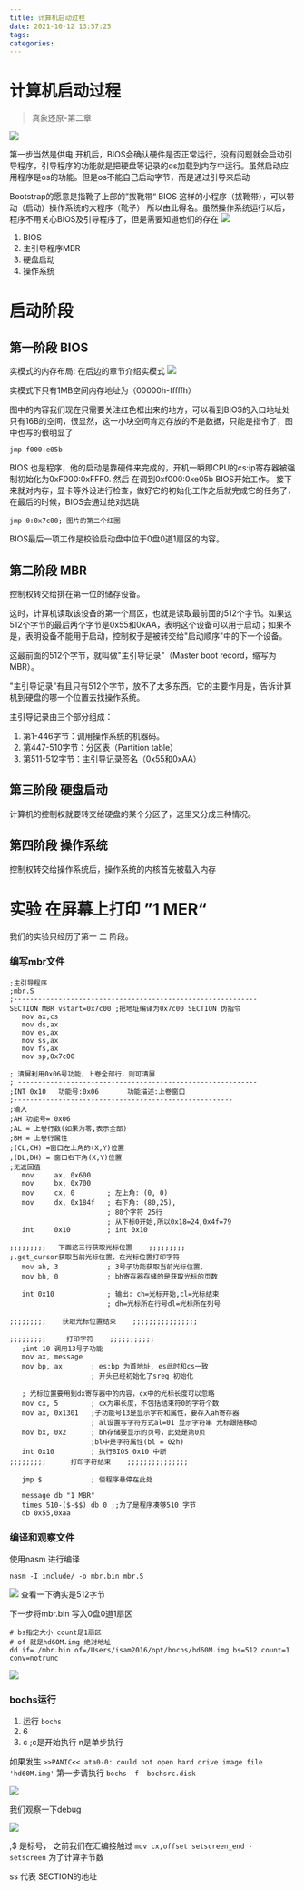 ```yaml
---
title: 计算机启动过程
date: 2021-10-12 13:57:25
tags:
categories:
---
```


# 计算机启动过程 
> 真象还原-第二章

![](https://i0.hdslb.com/bfs/article/88ed8ff0050fa4b9b781c1d9620bdcaade7c8dd1.png@942w_498h_progressive.webp)

第一步当然是供电.开机后，BIOS会确认硬件是否正常运行，没有问题就会启动引导程序，引导程序的功能就是把硬盘等记录的os加载到内存中运行。虽然启动应用程序是os的功能。但是os不能自己启动字节，而是通过引导来启动

Bootstrap的愿意是指靴子上部的”拔靴带“ BIOS 这样的小程序（拔靴带），可以带动（启动）操作系统的大程序（靴子） 所以由此得名。虽然操作系统运行以后，程序不用关心BIOS及引导程序了，但是需要知道他们的存在
![](https://isam2016hexo.oss-cn-hangzhou.aliyuncs.com/img/20211012141645.jpg)

1. BIOS 
2. 主引导程序MBR
3. 硬盘启动
4. 操作系统
# 启动阶段
## 第一阶段 BIOS
实模式的内存布局: 在后边的章节介绍实模式
![](https://isam2016hexo.oss-cn-hangzhou.aliyuncs.com/img/v2-d062c7668b08d68d752d498302208d05_1440w.jpg)

实模式下只有1MB空间内存地址为（00000h-fffffh）

图中的内容我们现在只需要关注红色框出来的地方，可以看到BIOS的入口地址处只有16B的空间，很显然，这一小块空间肯定存放的不是数据，只能是指令了，图中也写的很明显了
```
jmp f000:e05b
```
BIOS 也是程序，他的启动是靠硬件来完成的，开机一瞬即CPU的cs:ip寄存器被强制初始化为0xF000:0xFFF0. 然后 在调到0xf000:0xe05b BIOS开始工作。 接下来就对内存，显卡等外设进行检查，做好它的初始化工作之后就完成它的任务了，在最后的时候，BIOS会通过绝对远跳
```
jmp 0:0x7c00; 图片的第二个红圈
```

BIOS最后一项工作是校验启动盘中位于0盘0道1扇区的内容。

## 第二阶段 MBR

控制权转交给排在第一位的储存设备。

这时，计算机读取该设备的第一个扇区，也就是读取最前面的512个字节。如果这512个字节的最后两个字节是0x55和0xAA，表明这个设备可以用于启动；如果不是，表明设备不能用于启动，控制权于是被转交给"启动顺序"中的下一个设备。

这最前面的512个字节，就叫做"主引导记录"（Master boot record，缩写为MBR）。

"主引导记录"有且只有512个字节，放不了太多东西。它的主要作用是，告诉计算机到硬盘的哪一个位置去找操作系统。

主引导记录由三个部分组成：

1. 第1-446字节：调用操作系统的机器码。
2. 第447-510字节：分区表（Partition table）
3. 第511-512字节：主引导记录签名（0x55和0xAA）

## 第三阶段 硬盘启动
计算机的控制权就要转交给硬盘的某个分区了，这里又分成三种情况。

## 第四阶段 操作系统 
控制权转交给操作系统后，操作系统的内核首先被载入内存

# 实验 在屏幕上打印 ”1 MER“

我们的实验只经历了第一 二 阶段。

### 编写mbr文件
```
;主引导程序
;mbr.S
;------------------------------------------------------------
SECTION MBR vstart=0x7c00 ;把地址编译为0x7c00 SECTION 伪指令
   mov ax,cs
   mov ds,ax
   mov es,ax
   mov ss,ax
   mov fs,ax
   mov sp,0x7c00

; 清屏利用0x06号功能，上卷全部行，则可清屏
; -----------------------------------------------------------
;INT 0x10   功能号:0x06	   功能描述:上卷窗口
;------------------------------------------------------
;输入
;AH 功能号= 0x06
;AL = 上卷行数(如果为零,表示全部)
;BH = 上卷行属性
;(CL,CH) =窗口左上角的(X,Y)位置
;(DL,DH) = 窗口右下角(X,Y)位置
;无返回值
   mov     ax, 0x600
   mov     bx, 0x700
   mov     cx, 0        ; 左上角: (0, 0)
   mov     dx, 0x184f	; 右下角: (80,25),
			            ; 80个字符 25行
			            ; 从下标0开始,所以0x18=24,0x4f=79
   int     0x10         ; int 0x10

;;;;;;;;;   下面这三行获取光标位置    ;;;;;;;;;
;.get_cursor获取当前光标位置，在光标位置打印字符
   mov ah, 3		    ; 3号子功能获取当前光标位置，
   mov bh, 0		    ; bh寄存器存储的是获取光标的页数

   int 0x10		        ; 输出: ch=光标开始,cl=光标结束
			            ; dh=光标所在行号dl=光标所在列号

;;;;;;;;;    获取光标位置结束    ;;;;;;;;;;;;;;;;

;;;;;;;;;     打印字符    ;;;;;;;;;;;
   ;int 10 调用13号子功能
   mov ax, message
   mov bp, ax		; es:bp 为首地址, es此时和cs一致
			        ; 开头已经初始化了sreg 初始化

   ; 光标位置要用到dx寄存器中的内容，cx中的光标长度可以忽略
   mov cx, 5		; cx为串长度，不包括结束符0的字符个数
   mov ax, 0x1301	;子功能号13是显示字符和属性，要存入ah寄存器
			        ; al设置写字符方式al=01 显示字符串 光标跟随移动
   mov bx, 0x2		; bh存储要显示的页号，此处是第0页
			        ;bl中是字符属性(bl = 02h)
   int 0x10		    ; ִ执行BIOS 0x10 中断
;;;;;;;;;      打印字符结束	 ;;;;;;;;;;;;;;;

   jmp $		    ; 使程序悬停在此处

   message db "1 MBR"
   times 510-($-$$) db 0 ;;为了是程序凑够510 字节
   db 0x55,0xaa
```
### 编译和观察文件
使用nasm 进行编译
```
nasm -I include/ -o mbr.bin mbr.S 
```
![](https://isam2016hexo.oss-cn-hangzhou.aliyuncs.com/img/20211012160800.jpg) 查看一下确实是512字节

下一步将mbr.bin 写入0盘0道1扇区
```
# bs指定大小 count是1扇区
# of 就是hd60M.img 绝对地址
dd if=./mbr.bin of=/Users/isam2016/opt/bochs/hd60M.img bs=512 count=1  conv=notrunc
```
![](https://isam2016hexo.oss-cn-hangzhou.aliyuncs.com/img/20211012161357.jpg)

### bochs运行

1. 运行 `bochs` 
2. 6
3. c ;c是开始执行 n是单步执行  
   
如果发生 `>>PANIC<< ata0-0: could not open hard drive image file 'hd60M.img'` 第一步请执行 `bochs -f  bochsrc.disk`

![](https://isam2016hexo.oss-cn-hangzhou.aliyuncs.com/img/20211012165002.jpg)

我们观察一下debug

![](https://isam2016hexo.oss-cn-hangzhou.aliyuncs.com/img/20211012170032.jpg)

$,$$ 是标号， 之前我们在汇编接触过 `mov cx,offset setscreen_end -  setscreen` 为了计算字节数

ss 代表 SECTION的地址
